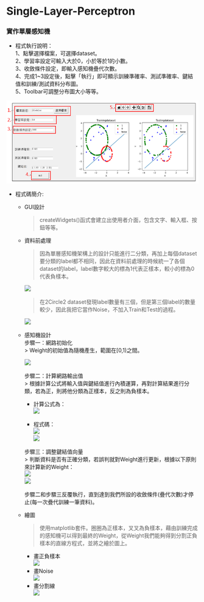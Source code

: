 # Single-Layer-Perceptron
### 實作單層感知機  
* 程式執行說明：  
1、點擊選擇檔案，可選擇dataset。  
2、學習率設定可輸入大於0，小於等於1的小數。  
3、收斂條件設定，即輸入感知機疊代次數。  
4、完成1~3設定後，點擊「執行」即可顯示訓練準確率、測試準確率、鍵結值和訓練/測試資料分布圖。  
5、Toolbar可調整分布圖大小等等。  
  
![](https://github.com/XinMiaoWang/Single-Layer-Neural-Network/blob/main/demo/1.PNG)
  
* 程式碼簡介:  
  - GUI設計  
    > createWidgets()函式會建立出使用者介面，包含文字、輸入框、按鈕等等。  
  - 資料前處理  
    > 因為單層感知機架構上的設計只能進行二分類，再加上每個dataset要分類的label都不相同，因此在資料前處理的時候統一了各個dataset的label，label數字較大的標為1代表正樣本，較小的標為0代表負樣本。 
      
    ![](https://github.com/XinMiaoWang/Single-Layer-Perceptron/blob/main/demo/2.png)  
      
    > 在2Circle2 dataset發現label數量有三個，但是第三個label的數量較少，因此我把它當作Noise，不加入Train和Test的過程。  
      
    ![](https://github.com/XinMiaoWang/Single-Layer-Perceptron/blob/main/demo/3.png)  
      
  - 感知機設計  
    步驟一：網路初始化  
        > Weight的初始值為隨機產生，範圍在[0,1)之間。  
          
       ![](https://github.com/XinMiaoWang/Single-Layer-Perceptron/blob/main/demo/4.png)  
          
    步驟二：計算網路輸出值  
        > 根據計算公式將輸入值與鍵結值進行內積運算，再對計算結果進行分類，若為正，則將他分類為正樣本，反之則為負樣本。  
       -	計算公式為：  
        ![](https://github.com/XinMiaoWang/Single-Layer-Perceptron/blob/main/demo/5.png)  
          
       -	程式碼：  
        ![](https://github.com/XinMiaoWang/Single-Layer-Perceptron/blob/main/demo/6.png)  
        ![](https://github.com/XinMiaoWang/Single-Layer-Perceptron/blob/main/demo/7.png) 

    步驟三：調整鍵結值向量  
        > 判斷資料是否有正確分類，若誤判就對Weight進行更新，根據以下原則來計算新的Weight：  
        ![](https://github.com/XinMiaoWang/Single-Layer-Perceptron/blob/main/demo/8.png)  
        ![](https://github.com/XinMiaoWang/Single-Layer-Perceptron/blob/main/demo/9.png)  
  
    步驟二和步驟三反覆執行，直到達到我們所設的收斂條件(疊代次數)才停止(每一次疊代訓練一筆資料)。

  - 繪圖  
    > 使用matplotlib套件。圈圈為正樣本，叉叉為負樣本，藉由訓練完成的感知機可以得到最終的Weight，從Weight我們能夠得到分割正負樣本的直線方程式，並將之繪於圖上。
    - 畫正負樣本  
     ![](https://github.com/XinMiaoWang/Single-Layer-Perceptron/blob/main/demo/10.png)  
    - 畫Noise  
     ![](https://github.com/XinMiaoWang/Single-Layer-Perceptron/blob/main/demo/11.png)  
    - 畫分割線  
     ![](https://github.com/XinMiaoWang/Single-Layer-Perceptron/blob/main/demo/12.png)
